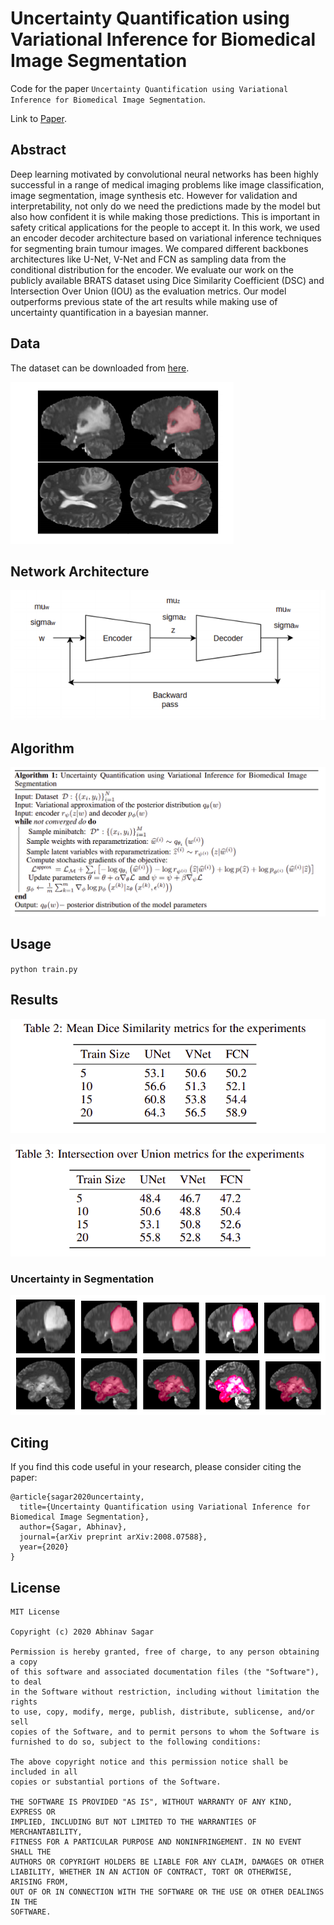 # Uncertainty Quantification using Variational Inference for Biomedical Image Segmentation

Code for the paper `Uncertainty Quantification using Variational Inference for Biomedical Image Segmentation`.

Link to [Paper](https://arxiv.org/pdf/2008.07588.pdf).


## Abstract

Deep learning motivated by convolutional neural networks has been highly successful in a range of medical imaging problems like image classification, image
segmentation, image synthesis etc. However for validation and interpretability, not
only do we need the predictions made by the model but also how confident it is
while making those predictions. This is important in safety critical applications for
the people to accept it. In this work, we used an encoder decoder architecture based
on variational inference techniques for segmenting brain tumour images. We compared different backbones architectures like U-Net, V-Net and FCN as sampling
data from the conditional distribution for the encoder. We evaluate our work on
the publicly available BRATS dataset using Dice Similarity Coefficient (DSC) and
Intersection Over Union (IOU) as the evaluation metrics. Our model outperforms
previous state of the art results while making use of uncertainty quantification in a
bayesian manner.

## Data

The dataset can be downloaded from [here](http://braintumorsegmentation.org/).

![loss/accuracy](images/img3.png)

## Network Architecture

![results](images/img1.png)

## Algorithm

![results](images/img2.png)

## Usage

`python train.py`

## Results



![results](images/img4.png)




![results](images/img5.png)


### Uncertainty in Segmentation

![results](images/f3.png)

## Citing

If you find this code useful in your research, please consider citing the paper:

```
@article{sagar2020uncertainty,
  title={Uncertainty Quantification using Variational Inference for Biomedical Image Segmentation},
  author={Sagar, Abhinav},
  journal={arXiv preprint arXiv:2008.07588},
  year={2020}
}
```

## License

```
MIT License

Copyright (c) 2020 Abhinav Sagar

Permission is hereby granted, free of charge, to any person obtaining a copy
of this software and associated documentation files (the "Software"), to deal
in the Software without restriction, including without limitation the rights
to use, copy, modify, merge, publish, distribute, sublicense, and/or sell
copies of the Software, and to permit persons to whom the Software is
furnished to do so, subject to the following conditions:

The above copyright notice and this permission notice shall be included in all
copies or substantial portions of the Software.

THE SOFTWARE IS PROVIDED "AS IS", WITHOUT WARRANTY OF ANY KIND, EXPRESS OR
IMPLIED, INCLUDING BUT NOT LIMITED TO THE WARRANTIES OF MERCHANTABILITY,
FITNESS FOR A PARTICULAR PURPOSE AND NONINFRINGEMENT. IN NO EVENT SHALL THE
AUTHORS OR COPYRIGHT HOLDERS BE LIABLE FOR ANY CLAIM, DAMAGES OR OTHER
LIABILITY, WHETHER IN AN ACTION OF CONTRACT, TORT OR OTHERWISE, ARISING FROM,
OUT OF OR IN CONNECTION WITH THE SOFTWARE OR THE USE OR OTHER DEALINGS IN THE
SOFTWARE.
```

